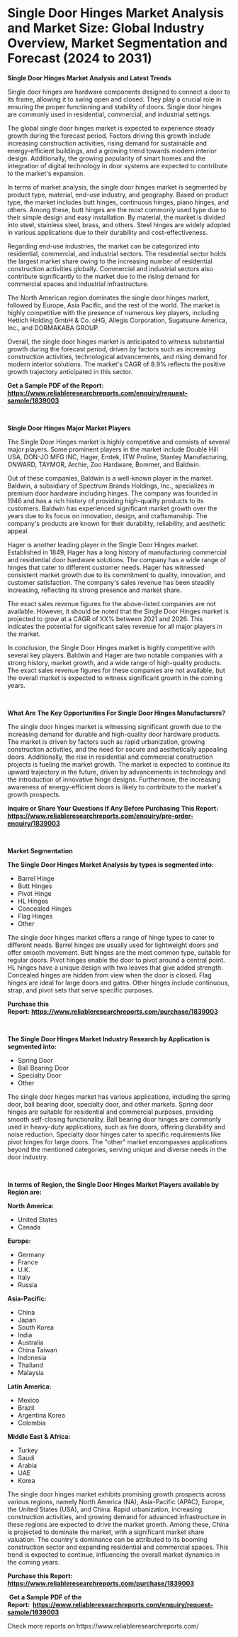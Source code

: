 <p><h1>Single Door Hinges Market Analysis and Market Size: Global Industry Overview, Market Segmentation and Forecast (2024 to 2031)</h1></p><p><strong>Single Door Hinges Market Analysis and Latest Trends</strong></p>
<p><p>Single door hinges are hardware components designed to connect a door to its frame, allowing it to swing open and closed. They play a crucial role in ensuring the proper functioning and stability of doors. Single door hinges are commonly used in residential, commercial, and industrial settings.</p><p>The global single door hinges market is expected to experience steady growth during the forecast period. Factors driving this growth include increasing construction activities, rising demand for sustainable and energy-efficient buildings, and a growing trend towards modern interior design. Additionally, the growing popularity of smart homes and the integration of digital technology in door systems are expected to contribute to the market's expansion.</p><p>In terms of market analysis, the single door hinges market is segmented by product type, material, end-use industry, and geography. Based on product type, the market includes butt hinges, continuous hinges, piano hinges, and others. Among these, butt hinges are the most commonly used type due to their simple design and easy installation. By material, the market is divided into steel, stainless steel, brass, and others. Steel hinges are widely adopted in various applications due to their durability and cost-effectiveness.</p><p>Regarding end-use industries, the market can be categorized into residential, commercial, and industrial sectors. The residential sector holds the largest market share owing to the increasing number of residential construction activities globally. Commercial and industrial sectors also contribute significantly to the market due to the rising demand for commercial spaces and industrial infrastructure.</p><p>The North American region dominates the single door hinges market, followed by Europe, Asia Pacific, and the rest of the world. The market is highly competitive with the presence of numerous key players, including Hettich Holding GmbH & Co. oHG, Allegis Corporation, Sugatsune America, Inc., and DORMAKABA GROUP.</p><p>Overall, the single door hinges market is anticipated to witness substantial growth during the forecast period, driven by factors such as increasing construction activities, technological advancements, and rising demand for modern interior solutions. The market's CAGR of 8.9% reflects the positive growth trajectory anticipated in this sector.</p></p>
<p><strong>Get a Sample PDF of the Report:&nbsp; <a href="https://www.reliableresearchreports.com/enquiry/request-sample/1839003">https://www.reliableresearchreports.com/enquiry/request-sample/1839003</a></strong></p>
<p>&nbsp;</p>
<p><strong>Single Door Hinges Major Market Players</strong></p>
<p><p>The Single Door Hinges market is highly competitive and consists of several major players. Some prominent players in the market include Double Hill USA, DON-JO MFG INC, Hager, Emtek, ITW Proline, Stanley Manufacturing, ONWARD, TAYMOR, Archie, Zoo Hardware, Bommer, and Baldwin.</p><p>Out of these companies, Baldwin is a well-known player in the market. Baldwin, a subsidiary of Spectrum Brands Holdings, Inc., specializes in premium door hardware including hinges. The company was founded in 1946 and has a rich history of providing high-quality products to its customers. Baldwin has experienced significant market growth over the years due to its focus on innovation, design, and craftsmanship. The company's products are known for their durability, reliability, and aesthetic appeal. </p><p>Hager is another leading player in the Single Door Hinges market. Established in 1849, Hager has a long history of manufacturing commercial and residential door hardware solutions. The company has a wide range of hinges that cater to different customer needs. Hager has witnessed consistent market growth due to its commitment to quality, innovation, and customer satisfaction. The company's sales revenue has been steadily increasing, reflecting its strong presence and market share.</p><p>The exact sales revenue figures for the above-listed companies are not available. However, it should be noted that the Single Door Hinges market is projected to grow at a CAGR of XX% between 2021 and 2026. This indicates the potential for significant sales revenue for all major players in the market.</p><p>In conclusion, the Single Door Hinges market is highly competitive with several key players. Baldwin and Hager are two notable companies with a strong history, market growth, and a wide range of high-quality products. The exact sales revenue figures for these companies are not available, but the overall market is expected to witness significant growth in the coming years.</p></p>
<p>&nbsp;</p>
<p><strong>What Are The Key Opportunities For Single Door Hinges Manufacturers?</strong></p>
<p><p>The single door hinges market is witnessing significant growth due to the increasing demand for durable and high-quality door hardware products. The market is driven by factors such as rapid urbanization, growing construction activities, and the need for secure and aesthetically appealing doors. Additionally, the rise in residential and commercial construction projects is fueling the market growth. The market is expected to continue its upward trajectory in the future, driven by advancements in technology and the introduction of innovative hinge designs. Furthermore, the increasing awareness of energy-efficient doors is likely to contribute to the market's growth prospects.</p></p>
<p><strong>Inquire or Share Your Questions If Any Before Purchasing This Report: <a href="https://www.reliableresearchreports.com/enquiry/pre-order-enquiry/1839003">https://www.reliableresearchreports.com/enquiry/pre-order-enquiry/1839003</a></strong></p>
<p>&nbsp;</p>
<p><strong>Market Segmentation</strong></p>
<p><strong>The Single Door Hinges Market Analysis by types is segmented into:</strong></p>
<p><ul><li>Barrel Hinge</li><li>Butt Hinges</li><li>Pivot Hinge</li><li>HL Hinges</li><li>Concealed Hinges</li><li>Flag Hinges</li><li>Other</li></ul></p>
<p><p>The single door hinges market offers a range of hinge types to cater to different needs. Barrel hinges are usually used for lightweight doors and offer smooth movement. Butt hinges are the most common type, suitable for regular doors. Pivot hinges enable the door to pivot around a central point. HL hinges have a unique design with two leaves that give added strength. Concealed hinges are hidden from view when the door is closed. Flag hinges are ideal for large doors and gates. Other hinges include continuous, strap, and pivot sets that serve specific purposes.</p></p>
<p><strong>Purchase this Report:&nbsp;<a href="https://www.reliableresearchreports.com/purchase/1839003">https://www.reliableresearchreports.com/purchase/1839003</a></strong></p>
<p>&nbsp;</p>
<p><strong>The Single Door Hinges Market Industry Research by Application is segmented into:</strong></p>
<p><ul><li>Spring Door</li><li>Ball Bearing Door</li><li>Specialty Door</li><li>Other</li></ul></p>
<p><p>The single door hinges market has various applications, including the spring door, ball bearing door, specialty door, and other markets. Spring door hinges are suitable for residential and commercial purposes, providing smooth self-closing functionality. Ball bearing door hinges are commonly used in heavy-duty applications, such as fire doors, offering durability and noise reduction. Specialty door hinges cater to specific requirements like pivot hinges for large doors. The "other" market encompasses applications beyond the mentioned categories, serving unique and diverse needs in the door industry.</p></p>
<p>&nbsp;</p>
<p><strong>In terms of Region, the Single Door Hinges Market Players available by Region are:</strong></p>
<p>
    <p> <strong> North America: </strong>
        <ul>
            <li>United States</li>
            <li>Canada</li>
        </ul>
        </p> 
    <p> <strong> Europe: </strong>
        <ul>
            <li>Germany</li>
            <li>France</li>
            <li>U.K.</li>
            <li>Italy</li>
            <li>Russia</li>
        </ul>
        </p> 
    <p> <strong> Asia-Pacific: </strong>
        <ul>
            <li>China</li>
            <li>Japan</li>
            <li>South Korea</li>
            <li>India</li>
            <li>Australia</li>
            <li>China Taiwan</li>
            <li>Indonesia</li>
            <li>Thailand</li>
            <li>Malaysia</li>
        </ul>
        </p> 
    <p> <strong> Latin America: </strong>
        <ul>
            <li>Mexico</li>
            <li>Brazil</li>
            <li>Argentina Korea</li>
            <li>Colombia</li>
        </ul>
        </p> 
    <p> <strong> Middle East & Africa: </strong>
        <ul>
            <li>Turkey</li>
            <li>Saudi</li>
            <li>Arabia</li>
            <li>UAE</li>
            <li>Korea</li>
        </ul>
    </p>
    </p>
<p><p>The single door hinges market exhibits promising growth prospects across various regions, namely North America (NA), Asia-Pacific (APAC), Europe, the United States (USA), and China. Rapid urbanization, increasing construction activities, and growing demand for advanced infrastructure in these regions are expected to drive the market growth. Among these, China is projected to dominate the market, with a significant market share valuation. The country's dominance can be attributed to its booming construction sector and expanding residential and commercial spaces. This trend is expected to continue, influencing the overall market dynamics in the coming years.</p></p>
<p><strong>Purchase this Report: <a href="https://www.reliableresearchreports.com/purchase/1839003">https://www.reliableresearchreports.com/purchase/1839003</a></strong></p>
<p>&nbsp;<strong>Get a Sample PDF of the Report:&nbsp;&nbsp;<a href="https://www.reliableresearchreports.com/enquiry/request-sample/1839003">https://www.reliableresearchreports.com/enquiry/request-sample/1839003</a></strong></p>
<p><strong></strong></p>
<p>Check more reports on https://www.reliableresearchreports.com/</p>